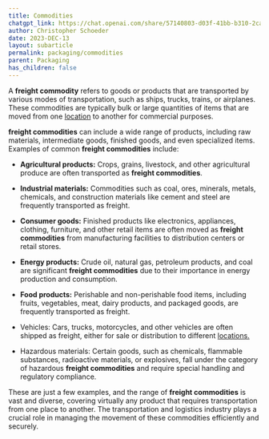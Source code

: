 ```yaml
---
title: Commodities
chatgpt_link: https://chat.openai.com/share/57140803-d03f-41bb-b310-2ca29d341421
author: Christopher Schoeder
date: 2023-DEC-13
layout: subarticle
permalink: packaging/commodities
parent: Packaging
has_children: false
---
```


A **freight commodity** refers to goods or products that are transported by various modes of transportation, such as ships, trucks, trains, or airplanes. These commodities are typically bulk or large quantities of items that are moved from one <a href="/locations/">location</a> to another for commercial purposes.

**freight commodities** can include a wide range of products, including raw materials, intermediate goods, finished goods, and even specialized items. Examples of common **freight commodities** include:

- **Agricultural products:** Crops, grains, livestock, and other agricultural produce are often transported as **freight commodities**.

- **Industrial materials:** Commodities such as coal, ores, minerals, metals, chemicals, and construction materials like cement and steel are frequently transported as freight.

- **Consumer goods:** Finished products like electronics, appliances, clothing, furniture, and other retail items are often moved as **freight commodities** from manufacturing facilities to distribution centers or retail stores.

- **Energy products:** Crude oil, natural gas, petroleum products, and coal are significant **freight commodities** due to their importance in energy production and consumption.

- **Food products:** Perishable and non-perishable food items, including fruits, vegetables, meat, dairy products, and packaged goods, are frequently transported as freight.

- Vehicles: Cars, trucks, motorcycles, and other vehicles are often shipped as freight, either for sale or distribution to different <a href="/locations/">locations.</a> 

- Hazardous materials: Certain goods, such as chemicals, flammable substances, radioactive materials, or explosives, fall under the category of hazardous **freight commodities** and require special handling and regulatory compliance.

These are just a few examples, and the range of ****freight commodities**** is vast and diverse, covering virtually any product that requires transportation from one place to another. The transportation and logistics industry plays a crucial role in managing the movement of these commodities efficiently and securely.
